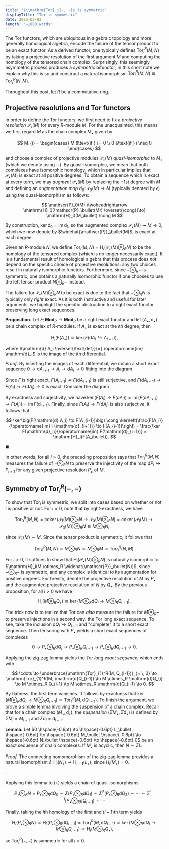 ```yaml
---
title: "$\\mathrm{Tor}_i(-, -)$ is symmetric"
displayTitle: "Tor is symmetric"
date: 2025-09-03
length: "∼1000 words"
---
```


The $\mathrm{Tor}$ functors, which are ubiquitous in algebraic topology and more generally homological algebra, encode the failure of the tensor product to be an exact functor. As a derived functor, one typically defines<!--more--> $\mathrm{Tor}_i^R(M, N)$ by taking a projective resolution of the first argument $M$ and computing the homology of the tensored chain complex. Surprisingly, this seemingly asymmetric process produces a _symmetric_ bifunctor; in this short note we explain why this is so and construct a natural isomorphism $\mathrm{Tor}_i^R(M, N) \cong \mathrm{Tor}_i^R(N, M)$.

Throughout this post, let $R$ be a commutative ring.

## Projective resolutions and $\mathrm{Tor}$ functors

In order to define the $\mathrm{Tor}$ functors, we first need to fix a _projective resolution_ $\mathscr{P}_{\bullet}(M)$ for every $R$-module $M$. For the unacquainted, this means we first regard
$M$ as the chain complex $M_{\bullet}$ given by

$$
M_{i} =
\begin{cases}
M &\text{if } i = 0 \\
0 &\text{if } i \neq 0
\end{cases}
$$

and choose a complex of projective modules $\mathscr{P}_{\bullet}(M)$ _quasi-isomorphic_ to $M_{\bullet}$ (which we denote using $\sim$). By quasi-isomorphic, we mean that both complexes have isomorphic homology, which in particular implies that $\mathscr{P}_\bullet(M)$ is exact at all positive degrees. To obtain a sequence which is exact at every term, we may _augment_ $\mathscr{P}_\bullet(M)$ by replacing the $-1$st degree with $M$ and defining an _augmentation map_ $\mathrm{d}_0 \colon \mathscr{P}_0(M) \to M$ (typically denoted by $\epsilon$) using the quasi-isomorphism as follows:

$$
\mathscr{P}_0(M) \twoheadrightarrow \mathrm{H}_0(\mathscr{P}_\bullet(M)) \overset{\cong}{\to} \mathrm{H}_0(M_\bullet) \cong M
$$

By construction, $\ker \mathrm{d}_0 = \operatorname{im} \mathrm{d}_1$, so the augmented complex $\mathscr{P}_\bullet(M) \twoheadrightarrow M \to 0$, which we now denote by $\widehat{\mathscr{P}}_\bullet(M)$, is exact at each degree.

Given an $R$-module $N$, we define $\mathrm{Tor}_{i}(M, N) = \mathrm{H}_{i}(\mathscr{P}_{\bullet}(M) \otimes_R N)$ to be the homology of the tensored complex (which is no longer necessarily exact). It is a fundamental result of homological algebra that this process does _not_ depend on the specific choice of projective resolutions: any two choices result in naturally isomorphic functors. Furthermore, since $- \otimes_R -$ is symmetric, one obtains a naturally isomorphic functor if one chooses to use the left tensor product $N \otimes_R -$ instead.

The failure for $\mathscr{P}_{\bullet}(M) \otimes_R N$ to be exact is due to the fact that $- \otimes_R N$ is typically only _right_ exact. As it is both instructive and useful for later arguments, we highlight the specific obstruction to a right exact functor preserving long exact sequences.

<div class="border border-black pt-4 pl-4 pr-4 pb-4 mb-8">

**Proposition.** Let $F \colon \mathbf{Mod}_{R} \to \mathbf{Mod}_{R}$ be a right exact functor and let $(A_{\bullet}, \mathrm{d}_\bullet)$ be a chain complex of $R$-modules. If $A_\bullet$ is exact at the $i$th degree, then

$$
\mathrm{H}_i(F(A_\bullet)) \cong \ker(F(\mathrm{d} A_i \hookrightarrow A_{i-1})),
$$

where $\mathrm{d} A_i \overset{\text{def}}{=} \operatorname{im} \mathrm{d}_i$ is the image of the $i$th differential.

</div>

_Proof_. By inserting the images of each differential, we obtain a short exact sequence $0 \to \mathrm{d}A_{i+1} \to A_i \to \mathrm{d}A_i \to 0$ fitting into the diagram

<div>
<tikz path="splice" desktop="1.45" mobile="1"></tikz>
</div>

Since $F$ is right exact, $F(A_{i+1}) \twoheadrightarrow F(\mathrm{d}A_{i+1})$ is still surjective, and $F(\mathrm{d}A_{i+1}) \to F(A_i) \to F(\mathrm{d}A_i) \to 0$ is exact. Consider the diagram

<div>
<tikz path="splice_functor" desktop="1.45" mobile="1"></tikz>
</div>

By exactness and surjectivity, we have $\ker \big(F(A_i) \to F(\mathrm{d}A_i)\big) = \operatorname{im} \big(F(\mathrm{d}A_{i+1}) \to F(A_i)\big) = \operatorname{im} F(\mathrm{d}_{i+1})$. Finally, since $F(A_i) \to F(\mathrm{d}A_{i})$ is also surjective, it follows that

$$
\ker\big(F(\mathrm{d} A_i) \to F(A_{i-1})\big) \cong \ker\left(\frac{F(A_i)}{\operatorname{im} F(\mathrm{d}_{i+1})} \to F(A_{i-1})\right) = \frac{\ker F(\mathrm{d}_i)}{\operatorname{im} F(\mathrm{d}_{i+1})} = \mathrm{H}_i(F(A_\bullet)).
$$

<div class="w-full flex mt-[-20px] mb-[25px] justify-end">

$\blacksquare$

</div>

In other words, for all $i > 0$, the preceding proposition says that $\mathrm{Tor}_i^R(M, N)$ measures the failure of $- \otimes_R N$ to preserve the injectivity of the map $\mathrm{d}P_i \hookrightarrow P_{i-1}$ for any given projective resolution $P_\bullet$ of $M$.

## Symmetry of $\mathrm{Tor}^R_i(-, -)$

To show that $\mathrm{Tor}_i$ is symmetric, we split into cases based on whether or not $i$ is positive or not. For $i = 0$, note that by right-exactness, we have

$$
\mathrm{Tor}_0^R(M, N) = \operatorname{coker}(\mathscr{P}_1(M) \otimes_R N \to \mathscr{P}_0(M) \otimes_R N) = \operatorname{coker}(\mathscr{P}_1(M) \to \mathscr{P}_0(M)) \otimes_R N \cong M \otimes_R N,
$$

since $\mathscr{P}_\bullet(M) \sim M$. Since the tensor product is symmetric, it follows that

$$
\mathrm{Tor}_0^R(M, N) \cong M \otimes_R N \cong N \otimes_R M \cong \mathrm{Tor}_0^R(N, M).
$$

For $i > 0$, it suffices to show that $\mathrm{H}_i(\mathscr{P}_\bullet(M) \otimes_R N)$ is naturally isomorphic to $\mathrm{H}_i(M \otimes_R \widehat{\mathscr{P}}_\bullet(N))$, since $- \otimes_R -$ is symmetric, and any complex is identical to its augmentation for positive degrees. For brevity, denote the projective resolution of $M$ by $P_\bullet$ and the augmented projective resolution of $N$ by $Q_\bullet$. By the previous proposition, for all $i > 0$ we have

$$
\mathrm{H}_i(M \otimes_R Q_\bullet) \cong \ker \big(M \otimes_R \mathrm{d}Q_i \to M \otimes_R Q_{i-1}\big).
$$

The trick now is to realize that $\mathrm{Tor}$ can _also_ measure the failure for $M \otimes_R -$ to preserve injections in a second way: the $\mathrm{Tor}$ long exact sequence. To see, take the inclusion $\mathrm{d}Q_{i} \hookrightarrow Q_{i-1}$ and "complete" it to a short exact sequence. Then tensoring with $P_\bullet$ yields a short exact sequences of complexes

$$
0 \to P_\bullet \otimes_R \mathrm{d}Q_{i} \to P_\bullet \otimes_R Q_{i-1} \to P_\bullet \otimes_R \mathrm{d}Q_{i-1} \to 0. \tag{$\star$}
$$

Applying the zig-zag lemma yields the _$\mathrm{Tor}$ long exact sequence_, which ends with

$$
\cdots \to \underbrace{\mathrm{Tor}_{1}^R(M, Q_{i-1})}_{= \, 0} \to \mathrm{Tor}_{1}^R(M, \mathrm{d}Q_{i-1}) \to M \otimes_R \mathrm{d}Q_{i} \to M \otimes_R Q_{i-1} \to M \otimes_R \mathrm{d}Q_{i-1} \to 0.
$$

By flatness, the first term vanishes. It follows by exactness that ${\ker \big(M \otimes_R \mathrm{d}Q_i \to M \otimes_R Q_{i-1}\big) \cong \mathrm{Tor}_1^R(M, \mathrm{d}Q_{i-1})}$. To finish the argument, we prove a simple lemma involving the suspension of a chain complex. Recall that for a chain complex $(M_\bullet, \mathrm{d}_\bullet)$, the _suspension_ $(\Sigma M_\bullet,  \Sigma \mathrm{d}_\bullet)$ is defined by $\Sigma M_i = M_{i-1}$ and $\Sigma \mathrm{d}_i = \mathrm{d}_{i-1}$.

<div class="border border-black pt-4 pl-4 pr-4 pb-4 mb-8">

**Lemma.** Let $0 \hspace{-0.6pt} \to \hspace{-0.6pt} L_\bullet \hspace{-0.6pt} \to \hspace{-0.6pt} M_\bullet \hspace{-0.6pt} \to \hspace{-0.6pt} N_\bullet \hspace{-0.6pt} \to \hspace{-0.6pt} 0$ be an exact sequence of chain complexes. If $M_\bullet$ is acyclic, then $N \sim \Sigma L$.

</div>

_Proof._ The connecting homomorphism of the zig-zag lemma provides a natural isomorphism $\delta \colon \mathrm{H}_{i}(N_\bullet) \to \mathrm{H}_{i-1}(L_\bullet)$, since $H_i(M_\bullet) = 0$.

<div class="w-full flex mt-[-20px] mb-[25px] justify-end">

$\square$

</div>

Applying this lemma to $(\star)$ yields a chain of quasi-isomorphisms

$$
P_\bullet \otimes_R N = P_\bullet \otimes_R \mathrm{d}Q_0 \sim \Sigma (P_\bullet \otimes_R \mathrm{d}Q_1) \sim \Sigma^2 (P_\bullet \otimes_R \mathrm{d}Q_{2}) \sim \cdots \sim \Sigma^{i-1}(P_\bullet \otimes_R \mathrm{d}Q_{i-1}) \sim \cdots
$$

Finally, taking the $i$th homology of the first and $(i-1)$th term yields

$$
\mathrm{H}_i(P_\bullet \otimes_R N) \cong \mathrm{H}_1(P_\bullet \otimes_R \mathrm{d}Q_{i - 1}) = \mathrm{Tor}_1^{R}(M, \mathrm{d}Q_{i-1}) \cong  \ker \big(M \otimes_R \mathrm{d}Q_i \to M \otimes_R Q_{i-1}\big) \cong \mathrm{H}_i(M \otimes_R Q_\bullet),
$$

so $\mathrm{Tor}_i^R(-, -)$ is symmetric for all $i > 0$.

